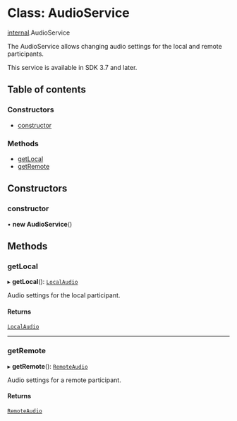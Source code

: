 # Class: AudioService

[internal](../modules/internal.md).AudioService

The AudioService allows changing audio settings for the local and remote participants.

This service is available in SDK 3.7 and later.

## Table of contents

### Constructors

- [constructor](internal.AudioService.md#constructor)

### Methods

- [getLocal](internal.AudioService.md#getlocal)
- [getRemote](internal.AudioService.md#getremote)

## Constructors

### constructor

• **new AudioService**()

## Methods

### getLocal

▸ **getLocal**(): [`LocalAudio`](internal.LocalAudio.md)

Audio settings for the local participant.

#### Returns

[`LocalAudio`](internal.LocalAudio.md)

___

### getRemote

▸ **getRemote**(): [`RemoteAudio`](internal.RemoteAudio.md)

Audio settings for a remote participant.

#### Returns

[`RemoteAudio`](internal.RemoteAudio.md)
